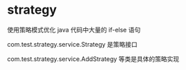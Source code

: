 # strategy
使用策略模式优化 java 代码中大量的 if-else 语句

com.test.strategy.service.Strategy 是策略接口

com.test.strategy.service.AddStrategy 等类是具体的策略实现